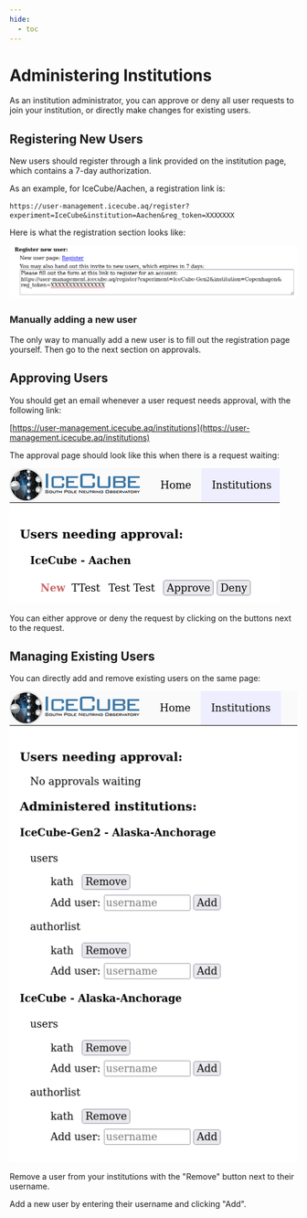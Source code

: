 ```yaml
---
hide:
  - toc
---
```


# Administering Institutions

As an institution administrator, you can approve or deny all user requests
to join your institution, or directly make changes for existing users.

## Registering New Users

New users should register through a link provided on the institution page,
which contains a 7-day authorization.

As an example, for IceCube/Aachen, a registration link is:

    https://user-management.icecube.aq/register?experiment=IceCube&institution=Aachen&reg_token=XXXXXXX

Here is what the registration section looks like:

![registration link](images/admin_inst_reg_link.png)

### Manually adding a new user

The only way to manually add a new user is to fill out the registration page
yourself. Then go to the next section on approvals.

## Approving Users

You should get an email whenever a user request needs approval, with
the following link:

[https://user-management.icecube.aq/institutions](https://user-management.icecube.aq/institutions)

The approval page should look like this when there is a request waiting:

![approve request](images/admin_inst_approve.png)

You can either approve or deny the request by clicking on the buttons next
to the request.

## Managing Existing Users

You can directly add and remove existing users on the same page:

![administer users](images/admin_inst_mod.png)

Remove a user from your institutions with the "Remove" button next to their
username.

Add a new user by entering their username and clicking "Add".
